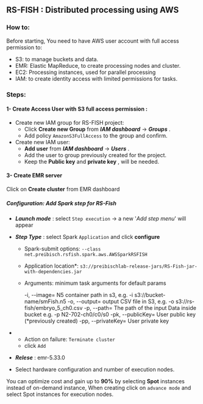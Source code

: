## RS-FISH : Distributed processing using AWS 
### How to:
Before starting, You need to have AWS user account with full access permission to:
- S3: to manage buckets and data.
- EMR: Elastic MapReduce, to create processing nodes and cluster. 
- EC2: Processing instances, used for parallel processing 
- IAM: to create identity access with limited permissions for tasks.

### Steps:
#### 1- Create Access User with S3 full access permission :
- Create new IAM group for RS-FISH project:
    - Click **Create new Group** from _**IAM dashboard**_ -> _**Groups**_ .
    - Add policy `AmazonS3FullAccess` to the group and confirm.
- Create new IAM user:  
    - **Add user** from _**IAM dashboard**_ -> _**Users**_ . 
    - Add the user to group previously created for the project.
    - Keep the **Public key** and **private key** , will be needed.
    
#### 3- Create EMR server
Click on **Create cluster** from EMR dashboard

##### _**Configuration**_: _Add Spark step for RS-Fish_
+ **_Launch mode_** :  select `Step execution` -> a new '_Add step menu_' will appear 
+ **_Step Type_** : select Spark `Application` and click **configure**
  + Spark-submit options: `--class net.preibisch.rsfish.spark.aws.AWSSparkRSFISH`
  + Application location*: `s3://preibischlab-release-jars/RS-Fish-jar-with-dependencies.jar`
  + Arguments: minimum task arguments for default params
  

      -i, --image=<image>       N5 container path in s3, e.g. -i s3://bucket-name/smFish.n5
      -o, --output=<output>     output CSV file in S3, e.g. -o s3://rs-fish/embryo_5_ch0.csv
      -p, --path=<path>         The path of the input Data inside bucket e.g. -p N2-702-ch0/c0/s0 
      -pk, --publicKey=<credPublicKey> User public key  (*previously created)
      -pp, --privateKey=<credPrivateKey> User private key

+ 
  + Action on failure: `Terminate cluster`
  + click `Add`
+ **_Relese_** : emr-5.33.0
+ Select hardware configuration and number of execution nodes.

You can optimize cost and gain up to **90%** by selecting **Spot** instances instead of on-demand instance,
When creating click on `advance mode` and select Spot instances for execution nodes.